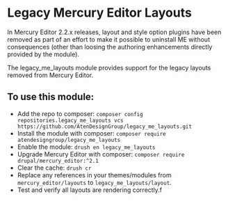 # Legacy Mercury Editor Layouts

In Mercury Editor 2.2.x releases, layout and style option plugins have been
removed as part of an effort to make it possible to uninstall ME without
consequences (other than loosing the authoring enhancements directly provided
by the module).

The legacy_me_layouts module provides support for the legacy layouts removed
from Mercury Editor.

## To use this module:

* Add the repo to composer: `composer config repositories.legacy_me_layouts vcs https://github.com/AtenDesignGroup/legacy_me_layouts.git`
* Install the module with composer: `composer require atendesigngroup/legacy_me_layouts`
* Enable the module: `drush en legacy_me_layouts`
* Upgrade Mercury Editor with composer: `composer require drupal/mercury_editor:^2.1`
* Clear the cache: `drush cr`
* Replace any references in your themes/modules from `mercury_editor/layouts` to `legacy_me_layouts/layout`.
* Test and verify all layouts are rendering correctly.f

